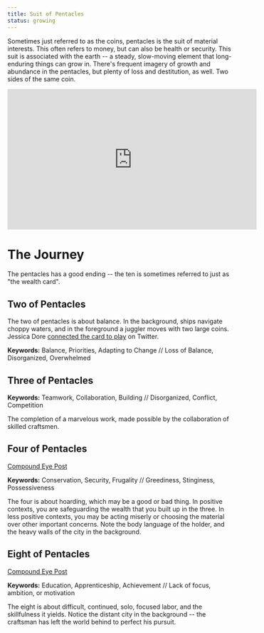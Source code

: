 ```yaml
---
title: Suit of Pentacles
status: growing
---
```


Sometimes just referred to as the coins, pentacles is the suit of material interests. This often refers to money, but can also be health or security. This suit is associated with the earth -- a steady, slow-moving element that long-enduring things can grow in. There's frequent imagery of growth and abundance in the pentacles, but plenty of loss and destitution, as well. Two sides of the same coin.

<iframe width="560" height="315" src="https://www.youtube.com/embed/ryq_NaO_eXw" frameborder="0" allow="accelerometer; autoplay; clipboard-write; encrypted-media; gyroscope; picture-in-picture" allowfullscreen></iframe>

# The Journey

The pentacles has a good ending -- the ten is sometimes referred to just as "the wealth card".

## Two of Pentacles

The two of pentacles is about balance. In the background, ships navigate choppy waters, and in the foreground a juggler moves with two large coins. Jessica Dore [connected the card to play](https://twitter.com/thejessicadore/status/1363859537363623939) on Twitter.

**Keywords:** Balance, Priorities, Adapting to Change // Loss of Balance, Disorganized, Overwhelmed

## Three of Pentacles

**Keywords:** Teamwork, Collaboration, Building // Disorganized, Conflict, Competition

The completion of a marvelous work, made possible by the collaboration of skilled craftsmen.

## Four of Pentacles

[Compound Eye Post](https://compoundeye.substack.com/p/missive-42)

**Keywords:** Conservation, Security, Frugality // Greediness, Stinginess, Possessiveness

The four is about hoarding, which may be a good or bad thing. In positive contexts, you are safeguarding the wealth that you built up in the three. In less positive contexts, you may be acting miserly or choosing the material over other important concerns. Note the body language of the holder, and the heavy walls of the city in the background.

## Eight of Pentacles

[Compound Eye Post](https://compoundeye.substack.com/p/missive-3)

**Keywords:** Education, Apprenticeship, Achievement // Lack of focus, ambition, or motivation

The eight is about difficult, continued, solo, focused labor, and the skillfulness it yields. Notice the distant city in the background -- the craftsman has left the world behind to perfect his pursuit.